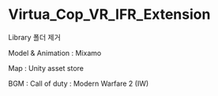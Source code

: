 # Virtua_Cop_VR_IFR_Extension
Library 폴더 제거

Model & Animation : Mixamo

Map : Unity asset store

BGM : Call of duty : Modern Warfare 2 (IW)
